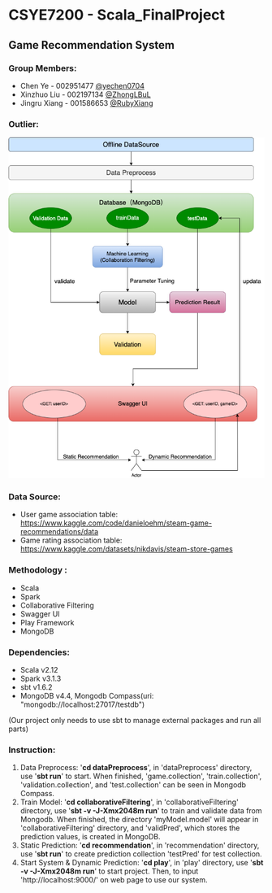 # CSYE7200 - Scala_FinalProject

## Game Recommendation System

### Group Members:

- Chen Ye - 002951477 [@yechen0704](https://github.com/yechen0704)
- Xinzhuo Liu - 002197134 [@ZhongLBuL](https://github.com/ZhongLBuL)
- Jingru Xiang - 001586653 [@RubyXiang](https://github.com/RubyXiang)

### Outlier:
![Alt text](https://github.com/Uni-boy/Scala_FinalProject/blob/ChenYe/presentation/GRecCons.png)

### Data Source:
  - User game association table:
https://www.kaggle.com/code/danieloehm/steam-game-recommendations/data
  - Game rating association table:
https://www.kaggle.com/datasets/nikdavis/steam-store-games

### Methodology :
  - Scala
  - Spark
  - Collaborative Filtering
  - Swagger UI
  - Play Framework
  - MongoDB

### Dependencies:
  - Scala v2.12
  - Spark v3.1.3
  - sbt v1.6.2
  - MongoDB v4.4, Mongodb Compass(uri: "mongodb://localhost:27017/testdb")

(Our project only needs to use sbt to manage external packages and run all parts)

### Instruction:

1. Data Preprocess: '**cd dataPreprocess**', in 'dataPreprocess' directory, use '**sbt run**' to start.
When finished, 'game.collection', 'train.collection', 'validation.collection', and 'test.collection' can be seen in Mongodb Compass.
2. Train Model: '**cd collaborativeFiltering**', in 'collaborativeFiltering' directory, use '**sbt -v -J-Xmx2048m run**' to train and validate data from Mongodb.
 When finished, the directory 'myModel.model' will appear in 'collaborativeFiltering' directory, and 'validPred', which stores the prediction values, is created in MongoDB.
3. Static Prediction: '**cd recommendation**', in 'recommendation' directory, use '**sbt run**' to create prediction collection 'testPred' for test collection.
2. Start System & Dynamic Prediction: '**cd play**', in 'play' directory, use '**sbt -v -J-Xmx2048m run**' to start project. Then, to input 'http://localhost:9000/' on web page to use our system.
